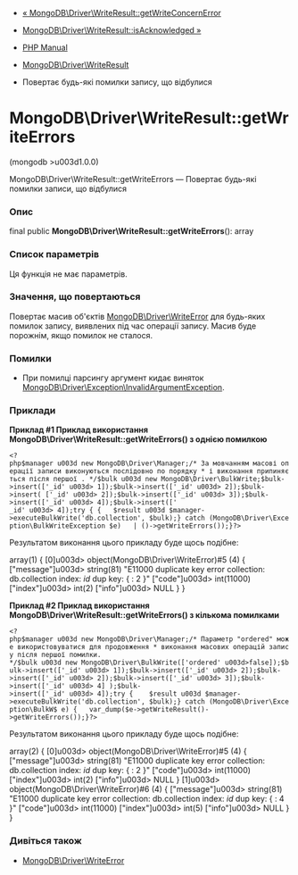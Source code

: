 - [«
MongoDB\Driver\WriteResult::getWriteConcernError](mongodb-driver-writeresult.getwriteconcernerror.md)
- [MongoDB\Driver\WriteResult::isAcknowledged
»](mongodb-driver-writeresult.isacknowledged.md)

- [PHP Manual](index.md)
- [MongoDB\Driver\WriteResult](class.mongodb-driver-writeresult.md)
- Повертає будь-які помилки запису, що відбулися

# MongoDB\Driver\WriteResult::getWriteErrors

(mongodb \>u003d1.0.0)

MongoDB\Driver\WriteResult::getWriteErrors — Повертає будь-які помилки
записи, що відбулися

### Опис

final public **MongoDB\Driver\WriteResult::getWriteErrors**(): array

### Список параметрів

Ця функція не має параметрів.

### Значення, що повертаються

Повертає масив об'єктів
[MongoDB\Driver\WriteError](class.mongodb-driver-writeerror.md) для
будь-яких помилок запису, виявлених під час операції запису. Масив буде
порожнім, якщо помилок не сталося.

### Помилки

- При помилці парсингу аргумент кидає виняток
[MongoDB\Driver\Exception\InvalidArgumentException](class.mongodb-driver-exception-invalidargumentexception.md).

### Приклади

**Приклад #1 Приклад використання
**MongoDB\Driver\WriteResult::getWriteErrors()** з однією помилкою**

` <?php$manager u003d new MongoDB\Driver\Manager;/* За мовчанням масові операції записи виконуються послідовно по порядку * і виконання припиняється після першої . */$bulk u003d new MongoDB\Driver\BulkWrite;$bulk->insert(['_id' u003d> 1]);$bulk->insert(['_id' u003d> 2]);$bulk->insert( ['_id' u003d> 2]);$bulk->insert(['_id' u003d> 3]);$bulk->insert(['_id' u003d> 4]);$bulk->insert([' _id' u003d> 4]);try { {   $result u003d $manager->executeBulkWrite('db.collection', $bulk);} catch (MongoDB\Driver\Exception\BulkWriteException $e)   | ()->getWriteErrors());}?> `

Результатом виконання цього прикладу буде щось подібне:

array(1) {
[0]u003d>
object(MongoDB\Driver\WriteError)#5 (4) {
["message"]u003d>
string(81) "E11000 duplicate key error collection: db.collection index: _id_ dup key: { : 2 }"
["code"]u003d>
int(11000)
["index"]u003d>
int(2)
["info"]u003d>
NULL
}
}

**Приклад #2 Приклад використання
**MongoDB\Driver\WriteResult::getWriteErrors()** з кількома
помилками**

` <?php$manager u003d new MongoDB\Driver\Manager;/* Параметр "ordered" може використовуватися для продовження * виконання масових операцій запису після першої помилки. */$bulk u003d new MongoDB\Driver\BulkWrite(['ordered' u003d>false]);$bulk->insert(['_id' u003d> 1]);$bulk->insert(['_id' u003d> 2]);$bulk->insert(['_id' u003d> 2]);$bulk->insert(['_id' u003d> 3]);$bulk->insert(['_id' u003d> 4] );$bulk->insert(['_id' u003d> 4]);try {    $result u003d $manager->executeBulkWrite('db.collection', $bulk);} catch (MongoDB\Driver\Exception\BulkW$ e) {   var_dump($e->getWriteResult()->getWriteErrors());}?> `

Результатом виконання цього прикладу буде щось подібне:

array(2) {
[0]u003d>
object(MongoDB\Driver\WriteError)#5 (4) {
["message"]u003d>
string(81) "E11000 duplicate key error collection: db.collection index: _id_ dup key: { : 2 }"
["code"]u003d>
int(11000)
["index"]u003d>
int(2)
["info"]u003d>
NULL
}
[1]u003d>
object(MongoDB\Driver\WriteError)#6 (4) {
["message"]u003d>
string(81) "E11000 duplicate key error collection: db.collection index: _id_ dup key: { : 4 }"
["code"]u003d>
int(11000)
["index"]u003d>
int(5)
["info"]u003d>
NULL
}
}

### Дивіться також

- [MongoDB\Driver\WriteError](class.mongodb-driver-writeerror.md)
